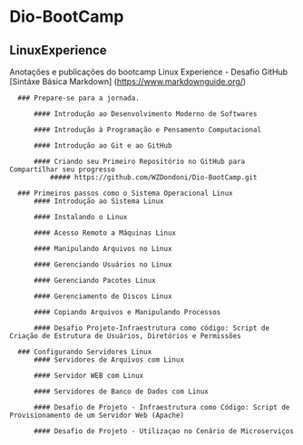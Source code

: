 # Dio-BootCamp
  ## LinuxExperience
  Anotações e publicações do bootcamp Linux Experience - Desafio GitHub
  [Sintáxe Básica Markdown] (https://www.markdownguide.org/)
      
      ### Prepare-se para a jornada.
          
          #### Introdução ao Desenvolvimento Moderno de Softwares
          
          #### Introdução à Programação e Pensamento Computacional
          
          #### Introdução ao Git e ao GitHub
          
          #### Criando seu Primeiro Repositório no GitHub para Compartilhar seu progresso
              ##### https://github.com/WZDondoni/Dio-BootCamp.git 

      ### Primeiros passos como o Sistema Operacional Linux
          #### Introdução ao Sistema Linux
                        
          #### Instalando o Linux
          
          #### Acesso Remoto a Máquinas Linux
          
          #### Manipulando Arquivos no Linux
          
          #### Gerenciando Usuários no Linux
          
          #### Gerenciando Pacotes Linux
          
          #### Gerenciamento de Discos Linux
          
          #### Copiando Arquivos e Manipulando Processos
          
          #### Desafio Projeto-Infraestrutura como código: Script de Criação de Estrutura de Usuários, Diretórios e Permissões
      
      ### Configurando Servidores Linux
          #### Servidores de Arquivos com Linux
          
          #### Servidor WEB com Linux
          
          #### Servidores de Banco de Dados com Linux
          
          #### Desafio de Projeto - Infraestrutura como Código: Script de Provisionamento de um Servidor Web (Apache)
          
          #### Desafio de Projeto - Utilizaçao no Cenário de Microserviços
      




